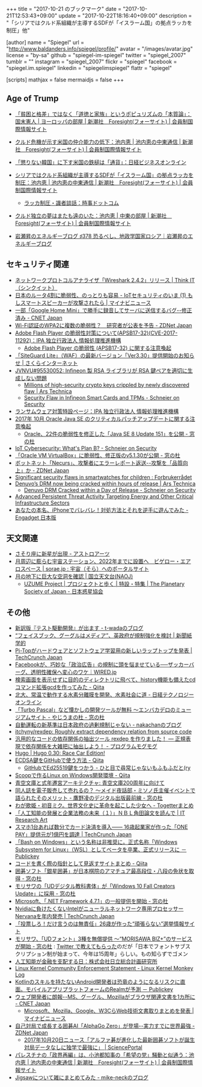 +++
title = "2017-10-21 のブックマーク"
date =  "2017-10-21T12:53:43+09:00"
update =  "2017-10-22T18:16:40+09:00"
description = "「シリアではクルド系組織が主導するSDFが「イスラーム国」の拠点ラッカを制圧」他"

[author]
name      = "Spiegel"
url       = "http://www.baldanders.info/spiegel/profile/"
avatar    = "/images/avatar.jpg"
license   = "by-sa"
github    = "spiegel-im-spiegel"
twitter   = "spiegel_2007"
tumblr    = ""
instagram = "spiegel_2007"
flickr    = "spiegel"
facebook  = "spiegel.im.spiegel"
linkedin  = "spiegelimspiegel"
flattr    = "spiegel"

[scripts]
  mathjax = false
  mermaidjs = false
+++

## Age of Trump

- [「貧困と格差」ではなく「道徳と家族」というポピュリズムの「本質論」：国末憲人 | ヨーロッパの部屋 | 新潮社　Foresight(フォーサイト) | 会員制国際情報サイト](http://www.fsight.jp/articles/-/42889)
- [クルド危機が示す米国の仲介能力の低下：池内恵 | 池内恵の中東通信 | 新潮社　Foresight(フォーサイト) | 会員制国際情報サイト](http://www.fsight.jp/articles/-/42893)
- [「懲りない韓国」に下す米国の鉄槌は「通貨」：日経ビジネスオンライン](http://business.nikkeibp.co.jp/atcl/report/15/226331/101700133/)

- [シリアではクルド系組織が主導するSDFが「イスラーム国」の拠点ラッカを制圧：池内恵 | 池内恵の中東通信 | 新潮社　Foresight(フォーサイト) | 会員制国際情報サイト](http://www.fsight.jp/articles/-/42907)
    - [ラッカ制圧・識者談話：時事ドットコム](https://www.jiji.com/jc/article?k=2017101800816)
- [クルド独立の夢はまたも遠のいた：池内恵 | 中東の部屋 | 新潮社　Foresight(フォーサイト) | 会員制国際情報サイト](http://www.fsight.jp/articles/-/42906)
- [岩瀬昇のエネルギーブログ ♯378 恐るべし、地政学国家ロシア｜岩瀬昇のエネルギーブログ](https://ameblo.jp/nobbypapa/entry-12321364520.html)

## セキュリティ関連

- [ネットワークプロトコルアナライザ「Wireshark 2.4.2」リリース | Think IT（シンクイット）](https://thinkit.co.jp/news/bn/12824)
- [日本のルータ4割に脆弱性、のっとりも容易 - IoTセキュリティのいま (1) もしスマートスピーカーが攻撃されたら | マイナビニュース](http://news.mynavi.jp/articles/2017/10/15/iot/)
- [一部「Google Home Mini」で勝手に録音してサーバに送信するバグ--修正済み - CNET Japan](https://japan.cnet.com/article/35108585/)
- [Wi-Fi認証のWPA2に複数の脆弱性？　研究者が公表を予告 - ZDNet Japan](https://japan.zdnet.com/article/35108828/)
- [Adobe Flash Player の脆弱性対策について(APSB17-32)(CVE-2017-11292)：IPA 独立行政法人 情報処理推進機構](https://www.ipa.go.jp/security/ciadr/vul/20171017-adobeflashplayer.html)
    - [Adobe Flash Player の脆弱性 (APSB17-32) に関する注意喚起](https://www.jpcert.or.jp/at/2017/at170040.html)
- [「SiteGuard Lite」（WAF）の最新バージョン「Ver3.30」提供開始のお知らせ | さくらインターネット](https://www.sakura.ad.jp/news/sakurainfo/newsentry.php?id=1740)
- [JVNVU#95530052: Infineon 製 RSA ライブラリが RSA 鍵ペアを適切に生成しない問題](http://jvn.jp/vu/JVNVU95530052/)
    - [Millions of high-security crypto keys crippled by newly discovered flaw | Ars Technica](https://arstechnica.com/information-technology/2017/10/crypto-failure-cripples-millions-of-high-security-keys-750k-estonian-ids/)
    - [Security Flaw in Infineon Smart Cards and TPMs - Schneier on Security](https://www.schneier.com/blog/archives/2017/10/security_flaw_i_1.html)
- [ランサムウェア対策特設ページ：IPA 独立行政法人 情報処理推進機構](https://www.ipa.go.jp/security/anshin/ransom_tokusetsu.html)
- [2017年 10月 Oracle Java SE のクリティカルパッチアップデートに関する注意喚起](https://www.jpcert.or.jp/at/2017/at170041.html)
    - [Oracle、22件の脆弱性を修正した「Java SE 8 Update 151」を公開 - 窓の杜](https://forest.watch.impress.co.jp/docs/news/1086738.html)
- [IoT Cybersecurity: What's Plan B? - Schneier on Security](https://www.schneier.com/blog/archives/2017/10/iot_cybersecuri.html)
- [「Oracle VM VirtualBox」に脆弱性、修正版のv5.1.30が公開 - 窓の杜](https://forest.watch.impress.co.jp/docs/news/1086742.html)
- [ボットネット「Necurs」、攻撃者にエラーレポート返送--攻撃を「品質向上」か - ZDNet Japan](https://japan.zdnet.com/article/35109036/)
- [Significant security flaws in smartwatches for children : Forbrukerrådet](https://www.forbrukerradet.no/side/significant-security-flaws-in-smartwatches-for-children)
- [Denuvo’s DRM now being cracked within hours of release | Ars Technica](https://arstechnica.com/gaming/2017/10/denuvos-drm-ins-now-being-cracked-within-hours-of-release/)
    - [Denuvo DRM Cracked within a Day of Release - Schneier on Security](https://www.schneier.com/blog/archives/2017/10/denuvo_drm_crac.html)
- [Advanced Persistent Threat Activity Targeting Energy and Other Critical Infrastructure Sectors](https://www.us-cert.gov/ncas/alerts/TA17-293A)
- [あなたの本名、iPhoneでバレバレ！対処方法とそれを逆手に遊んでみた - Engadget 日本版](http://japanese.engadget.com/2017/08/30/iphone/)

## 天文関連

- [さそり座に新星が出現 - アストロアーツ](http://www.astroarts.co.jp/article/hl/a/9451_nova_sco)
- [月周辺に膨らむ宇宙ステーション、2022年までに設置へ　ビゲロー・エアロスペース | sorae.jp : 宇宙（そら）へのポータルサイト](http://sorae.jp/030201/2017_10_18_bi.html)
- [月の地下に巨大な空洞を確認 | 国立天文台(NAOJ)](https://www.nao.ac.jp/news/science/2017/20171019-rise.html)
    - [UZUME Project | プロジェクトと歩く | 特設・特集 | The Planetary Society of Japan - 日本惑星協会](http://planetary.jp/future_mission/UZUME/)

## その他

- [新訳版『テスト駆動開発』が出ます - t-wadaのブログ](http://t-wada.hatenablog.jp/entry/tddbook)
- [“フェイスブック、グーグルはメディア”、英政府が規制強化を検討 | 新聞紙学的](https://kaztaira.wordpress.com/2017/10/14/%e3%83%95%e3%82%a7%e3%82%a4%e3%82%b9%e3%83%96%e3%83%83%e3%82%af%e3%80%81%e3%82%b0%e3%83%bc%e3%82%b0%e3%83%ab%e3%81%af%e3%83%a1%e3%83%87%e3%82%a3%e3%82%a2%e3%80%81%e8%8b%b1%e6%94%bf%e5%ba%9c/)
- [Pi-Topがハードウェアとソフトウェア学習用の新しいラップトップを発表 | TechCrunch Japan](http://jp.techcrunch.com/2017/10/14/20171013pi-top-outs-a-new-laptop-for-budding-coders-and-hardware-hackers/)
- [Facebookが、巧妙な「政治広告」の規制に頭を悩ませている──ザッカーバーグ、透明性確保へ変心のワケ｜WIRED.jp](https://wired.jp/2017/10/14/facebook-political-ads/)
- [検索画面を表示せずに目的のディレクトリに飛べて、history機能も備えたcdコマンド拡張gcdを作ってみた - Qiita](https://qiita.com/aimof/items/4c547277b22113949aad)
- [北大、常温で動作する水素分離膜を開発、水素社会に道 - 日経テクノロジーオンライン](http://techon.nikkeibp.co.jp/atcl/news/16/101309528/?rt=nocnt)
- [「Turbo Pascal」など懐かしの開発ツールが無料 ～エンバカデロのミュージアムサイト - やじうまの杜 - 窓の杜](http://forest.watch.impress.co.jp/docs/serial/yajiuma/1086042.html)
- [自動運転の新基準は日本政府の過剰規制じゃない - nakachanのブログ](http://nakachan.hatenablog.jp/entry/2017/10/14/063505)
- [itchyny/rexdep: Roughly extract dependency relation from source code](https://github.com/itchyny/rexdep)
- [汎用的なコードの依存関係の抽出ツール rexdep を作りました！ ― 正規表現で依存関係を大雑把に抽出しよう！ - プログラムモグモグ](http://itchyny.hatenablog.com/entry/2015/11/19/100000)
- [Hugo | Hugo 0.30: Race Car Edition!](https://gohugo.io/news/0.30-relnotes/)
- [ECDSA鍵をGitHubで使う方法 - Qiita](https://qiita.com/darai0512/items/c7b47d1b3fe06c4dea7d)
    - [GitHubでEd25519鍵をつかう - ひと目で尋常じゃないもふもふだと(ry](http://jnst.hateblo.jp/entry/2014/12/15/200542)
- [Scoopで作るLinux on Windows開発環境 - Qiita](https://qiita.com/dozo/items/a6f63aa1b03d1773b8ec)
- [青空文庫と式年遷宮アーキテクチャ: 青空文庫200周年に向けて](https://www.slideshare.net/takahashim/aozora20th-2017)
- [同人誌を電子販売して売れるの？ ～メイド夜話部・ミソノ氏主催イベントで語られたそのメリット - 鷹野凌のデジタル出版最前線 - 窓の杜](http://forest.watch.impress.co.jp/docs/bookwatch/digipub/1086371.html)
- [わが歌姫・初音ミク。世界文化史に革命を起こした少女へ - Togetterまとめ](https://togetter.com/li/1152206)
- [「人工知能の発展と企業法務の未来（１）」ＮＢＬ角田論文を読んで | IT Research Art](http://www.itresearchart.biz/?p=989)
- [スマホ1台あれば数分でカード決済を導入―― 16歳起業家が作った「ONE PAY」提供元が1億円を調達 | TechCrunch Japan](http://jp.techcrunch.com/2017/10/17/onepay-fundraising/)
- [「Bash on Windows」という名称は非推奨に。正式名称「Windows Subsystem for Linux」（WSL）としてベータを卒業、正式リリースに － Publickey](http://www.publickey1.jp/blog/17/bash_on_windowswindows_subsystem_for_linuxwsl.html)
- [コードを書く際の指針として見返すサイトまとめ - Qiita](https://qiita.com/kenichi_cc/items/c3ecca7b7d5fc5c6bf2e)
- [囲碁ソフト「銀星囲碁」が日本棋院のアマチュア最高段位・八段の免状を取得 - 窓の杜](https://forest.watch.impress.co.jp/docs/news/1086488.html)
- [モリサワの「UDデジタル教科書体」が「Windows 10 Fall Creators Update」に採用 - 窓の杜](https://forest.watch.impress.co.jp/docs/news/1086484.html)
- [Microsoft、「.NET Framework 4.7.1」の一般提供を開始 - 窓の杜](https://forest.watch.impress.co.jp/docs/news/1086812.html)
- [Nvidiaに負けたくないIntelがニューラルネットワーク専用プロセッサーNervanaを年内発売 | TechCrunch Japan](http://jp.techcrunch.com/2017/10/18/20171017intel-to-ship-new-nervana-neural-network-processor-by-end-of-2017/)
- [「投票しろ！だけ言うのは無責任」26歳が作った“頑張らない”選挙情報サイト](https://www.buzzfeed.com/jp/harunayamazaki/japan-choice)
- [モリサワ、「UDフォント」3種を無償提供 ～“MORISAWA BIZ+”のサービスが開始 - 窓の杜](https://forest.watch.impress.co.jp/docs/news/1086785.html) : [Twitter で教えてもらった](https://twitter.com/o_tamon/status/920548458028605443)のだが「日本でフォントサブスクリプション制が始まって、今年は15周年」らしい。もの知らずでゴメン
- [人工知能が金融を支配する日：株式会社日立総合計画研究所](http://www.hitachi-hri.com/bookreview/b121.html)
- [Linux Kernel Community Enforcement Statement - Linux Kernel Monkey Log](http://kroah.com/log/blog/2017/10/16/linux-kernel-community-enforcement-statement/)
- [Kotlinのスキルを持たないAndroid開発者は恐竜のようになるリスクに直面。モバイルアプリプラットフォームのRealmが予測 － Publickey](http://www.publickey1.jp/blog/17/kotlinandroidrealm.html)
- [ウェブ開発者に朗報--MS、グーグル、Mozillaがブラウザ関連文書を1カ所に - CNET Japan](https://japan.cnet.com/article/35109075/)
    - [Microsoft、Mozilla、Google、W3CらWeb技術文書取りまとめを発表 | マイナビニュース](http://news.mynavi.jp/news/2017/10/20/053/) 
- [自己対局で成長する囲碁AI「AlphaGo Zero」が登場--実力すでに世界最強 - ZDNet Japan](https://japan.zdnet.com/article/35109021/)
    - [2017年10月20日ニュース「アルファ碁が進化した最新囲碁ソフトが誕生 対局データなしに独学で最強に」 | SciencePortal](http://scienceportal.jst.go.jp/news/newsflash_review/newsflash/2017/10/20171020_01.html)
- [パレスチナの「政界再編」は、小池都知事の「希望の党」騒動と似通う：池内恵 | 池内恵の中東通信 | 新潮社　Foresight(フォーサイト) | 会員制国際情報サイト](http://www.fsight.jp/articles/-/42822)
- [Jigsawについて雑にまとめてみた - mike-neckのブログ](http://mike-neck.hatenadiary.com/entry/2015/11/21/214231)
